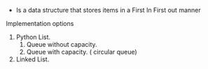 * Is a data structure that stores items in a First In First out manner

Implementation options 

1. Python List.
   1. Queue without capacity.
   2. Queue with capacity. ( circular queue)
2. Linked List.
